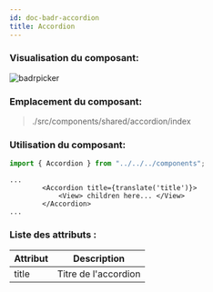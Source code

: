 ```yaml
---
id: doc-badr-accordion
title: Accordion
---
```


### Visualisation du composant:

![badrpicker](assets/Accordion.gif)

### Emplacement du composant:

> ./src/components/shared/accordion/index

### Utilisation du composant:

```javascript
import { Accordion } from "../../../components";
```

```JSX
...
        <Accordion title={translate('title')}>
            <View> children here... </View>
        </Accordion>
...
```

### Liste des attributs :

| Attribut               |                            Description                             |
| ---------------------- | :----------------------------------------------------------------: |
| title |                Titre de l'accordion                 |
